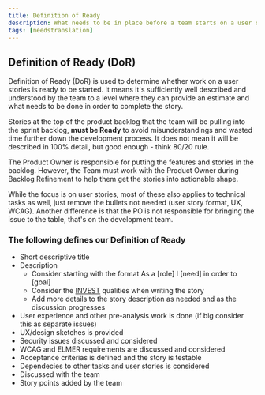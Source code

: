 ```yaml
---
title: Definition of Ready
description: What needs to be in place before a team starts on a user story/issue
tags: [needstranslation]
---
```


## Definition of Ready (DoR)
Definition of Ready (DoR) is used to determine whether work on a user stories is ready to be started. It means it's sufficiently well described and understood by the team to a level where they can provide an estimate and what needs to be done in order to complete the story.

Stories at the top of the product backlog that the team will be pulling into the sprint backlog, **must be Ready** to avoid misunderstandings and wasted time further down the development process. It does not mean it will be described in 100% detail, but good enough - think 80/20 rule.

The Product Owner is responsible for putting the features and stories in the backlog. However, the Team must work with the Product Owner during Backlog Refinement to help them get the stories into actionable shape.

While the focus is on user stories, most of these also applies to technical tasks as well, just remove the bullets not needed (user story format, UX, WCAG). Another difference is that the PO is not responsible for bringing the issue to the table, that's on the development team.

### The following defines our Definition of Ready
* Short descriptive title
* Description
  * Consider starting with the format As a [role] I [need] in order to [goal]
  * Consider the [INVEST](https://www.pivotaltracker.com/blog/how-to-invest-in-your-user-stories) qualities when writing the story
  * Add more details to the story description as needed and as the discussion progresses
* User experience and other pre-analysis work is done (if big consider this as separate issues)
* UX/design sketches is provided
* Security issues discussed and considered
* WCAG and ELMER requirements are discussed and considered
* Acceptance criterias is defined and the story is testable
* Dependecies to other tasks and user stories is considered
* Discussed with the team
* Story points added by the team
